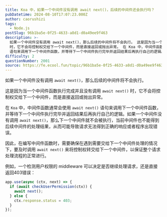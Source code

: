 ```yaml
---
title: Koa 中，如果一个中间件没有调用 await next()，后续的中间件还会执行吗？
pubDatetime: 2024-08-10T17:07:23.000Z
author: caorushizi
tags:
  - Node.js
postSlug: 96b1ba5e-0f25-4633-a8d1-d0a49ee9f463
description: >-
  如果一个中间件没有调用 await next()，那么后续的中间件将不会执行。 这是因为当一个中间件函数执行完成并且没有调用 await next()
  时，它不会将控制权交给下一个中间件，而是直接返回或抛出异常。 在 Koa 中，中间件函数通常会使用 await next()
  语句来调用下一个中间件函数，并等待下一个中间件执行完毕并返回结果后再执行自己的逻辑。如果一个中间件没有调用 await n
difficulty: 2
questionNumber: 2001
source: https://fe.ecool.fun/topic/96b1ba5e-0f25-4633-a8d1-d0a49ee9f463
---
```


如果一个中间件没有调用 `await next()`，那么后续的中间件将不会执行。

这是因为当一个中间件函数执行完成并且没有调用 `await next()` 时，它不会将控制权交给下一个中间件，而是直接返回或抛出异常。

在 `Koa` 中，中间件函数通常会使用 `await next()` 语句来调用下一个中间件函数，并等待下一个中间件执行完毕并返回结果后再执行自己的逻辑。如果一个中间件没有调用 `await next()`，那么下一个中间件就不会被执行，当前中间件也不能得到后续中间件的处理结果，从而可能导致请求无法得到正确的响应或者程序出现错误。

因此，在编写中间件函数时，需要确保在遇到需要交给下一个中间件处理的情况下，要及时调用 `await next()` 来将控制权转交给下一个中间件，以保证整个请求处理流程的正常进行。

例如，一个检测用户权限的 middleware 可以决定是否继续处理请求，还是直接返回403错误：

```js
app.use(async (ctx, next) => {
  if (await checkUserPermission(ctx)) {
    await next();
  } else {
    ctx.response.status = 403;
  }
});
```
